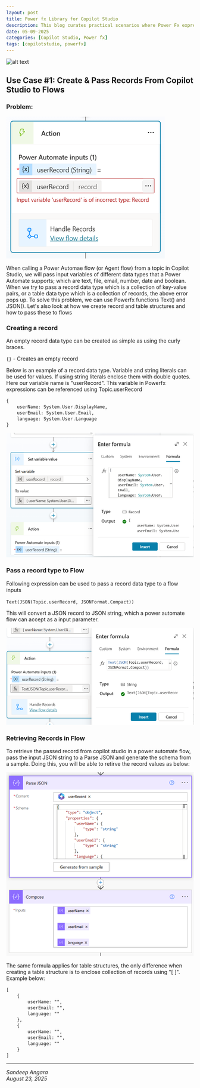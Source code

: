 ```yaml
---
layout: post
title: Power fx Library for Copilot Studio
description: This blog curates practical scenarios where Power Fx expressions play a key role in Copilot Studio—demonstrating how they enable smarter logic, data handling, and automation within conversations and integrations. Over time, this library will grow with additional use cases, serving as a reference for practical applications
date: 05-09-2025
categories: [Copilot Studio, Power fx]
tags: [copilotstudio, powerfx]
---
```

![alt text](/assets/fxlibrary.jpg)

## Use Case #1: Create & Pass Records From Copilot Studio to Flows

### Problem:
![alt text](/assets/fx2.png)

When calling a Power Automae flow (or Agent flow) from a topic in Copilot Studio, we will pass input variables of different data types that a Power Automate supports; which are text, file, email, number, date and boolean. When we try to pass a record data type which is a collection of key-value pairs, or a table data type which is a collection of records, the above error pops up. To solve this problem, we can use Powerfx functions Text() and JSON(). Let's also look at how we create record and table structures and how to pass these to flows

### Creating a record
An empty record data type can be created as simple as using the curly braces. 

`{}`  - Creates an empty record

Below is an example of a record data type. Variable and string literals can be used for values. If using string literals enclose them with double quotes. Here our variable name is "userRecord". This variable in Powerfx expressions can be referenced using Topic.userRecord
```
{
    userName: System.User.DisplayName,
    userEmail: System.User.Email,
    language: System.User.Language
}
```
![alt text](/assets/fx1.png)

### Pass a record type to Flow
Following expression can be used to pass a record data type to a flow inputs

`
Text(JSON(Topic.userRecord, JSONFormat.Compact))
`

This will convert a JSON record to JSON string, which a power automate flow can accept as a input parameter.

![alt text](/assets/fx3.png)


### Retrieving Records in Flow
To retrieve the passed record from copilot studio in a power automate flow, pass the input JSON string to a Parse JSON and generate the schema from a sample. Doing this, you will be able to retirve the record values as below:

![alt text](/assets/fx4.png)

The same formula applies for table structures, the only difference when creating a table structure is to enclose collection of records using "[ ]". Example below:
```
[
    {
        userName: "",
        userEmail: "",
        language: ""
    },
    {
        userName: "",
        userEmail: "",
        language: ""
    }
]
```

---
*Sandeep Angara*  
*August 23, 2025*
